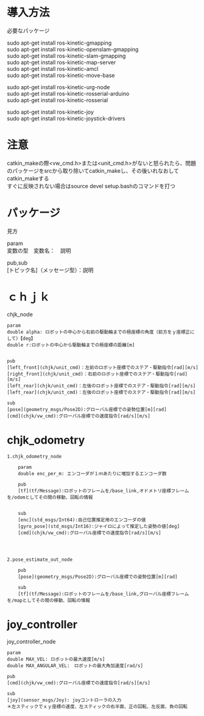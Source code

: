 # 導入方法

必要なパッケージ  

sudo apt-get install ros-kinetic-gmapping  
sudo apt-get install ros-kinetic-openslam-gmapping  
sudo apt-get install ros-kinetic-slam-gmapping  
sudo apt-get install ros-kinetic-map-server  
sudo apt-get install ros-kinetic-amcl  
sudo apt-get install ros-kinetic-move-base  

sudo apt-get install ros-kinetic-urg-node  
sudo apt-get install ros-kinetic-rosserial-arduino  
sudo apt-get install ros-kinetic-rosserial  

sudo apt-get install ros-kinetic-joy  
sudo apt-get install ros-kinetic-joystick-drivers  


# 注意

catkin_makeの際<vw_cmd.h>または<unit_cmd.h>がないと怒られたら、問題のパッケージをsrcから取り除いてcatkin_makeし、その後いれなおしてcatkin_makeする  
すぐに反映されない場合はsource devel setup.bashのコマンドを打つ  





# パッケージ  

見方  

param  
変数の型　変数名：　説明  

pub,sub  
[トピック名]（メッセージ型）：説明  


# ｃｈｊｋ 

chjk_node  

	param  
	double alpha: ロボットの中心から右前の駆動輪までの極座標の角度（前方をｙ座標正にして）【deg】  
	double r:ロボットの中心から駆動輪までの極座標の距離[m]  


	pub  
	[left_front](chjk/unit_cmd)：左前のロボット座標でのステア・駆動指令[rad][m/s]  
	[right_front](chjk/unit_cmd)：右前のロボット座標でのステア・駆動指令[rad][m/s]  
	[left_rear](chjk/unit_cmd)：左後のロボット座標でのステア・駆動指令[rad][m/s]  
	[left_rear](chjk/unit_cmd)：左後のロボット座標でのステア・駆動指令[rad][m/s]  

	sub  
	[pose](geometry_msgs/Pose2D):グローバル座標での姿勢位置[m][rad]  
	[cmd](chjk/vw_cmd):グローバル座標での速度指令[rad/s][m/s]  


# chjk_odometry  

	1.chjk_odometry_node

		param
		double enc_per_m: エンコーダが１ｍあたりに増加するエンコーダ数

		pub
		[tf](tf/Message):ロボットのフレームを/base_link,オドメトリ座標フレームを/odomとしてその間の移動、回転の情報


		sub
		[enc](std_msgs/Int64):自己位置推定用のエンコーダの値
		[gyro_pose](std_msgs/Int16):ジャイロによって推定した姿勢の値[deg]
		[cmd](chjk/vw_cmd):グローバル座標での速度指令[rad/s][m/s]




	2.pose_estimate_out_node

		pub
		[pose](geometry_msgs/Pose2D):グローバル座標での姿勢位置[m][rad]

		sub
		[tf](tf/Message):ロボットのフレームを/base_link,グローバル座標フレームを/mapとしてその間の移動、回転の情報



# joy_controller 

joy_controller_node  

	param  
	double MAX_VEL: ロボットの最大速度[m/s]  
	double MAX_ANGULAR_VEL:　ロボットの最大角加速度[rad/s]  

	pub  
	[cmd](chjk/vw_cmd):グローバル座標での速度指令[rad/s][m/s]  

	sub  
	[joy](sensor_msgs/Joy): joyコントローラの入力  
	＊左スティックでｘｙ座標の速度、左スティックの右半面、正の回転、左反面、負の回転  








